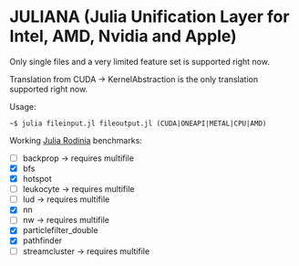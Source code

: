 # JULIANA (**J**ulia **U**nification **L**ayer for **I**ntel, **A**MD, **N**vidia and **A**pple)


Only single files and a very limited feature set is supported right now.

Translation from CUDA -> KernelAbstraction is the only translation supported right now.


Usage: 
```console
~$ julia fileinput.jl fileoutput.jl (CUDA|ONEAPI|METAL|CPU|AMD)
```

Working [Julia Rodinia](https://github.com/JuliaParallel/rodinia/tree/master/julia_cuda) benchmarks:
- [ ] backprop -> requires multifile
- [x] bfs
- [x] hotspot
- [ ] leukocyte -> requires multifile
- [ ] lud -> requires multifile
- [x] nn
- [ ] nw -> requires multifile
- [x] particlefilter_double
- [x] pathfinder
- [ ] streamcluster -> requires multifile
